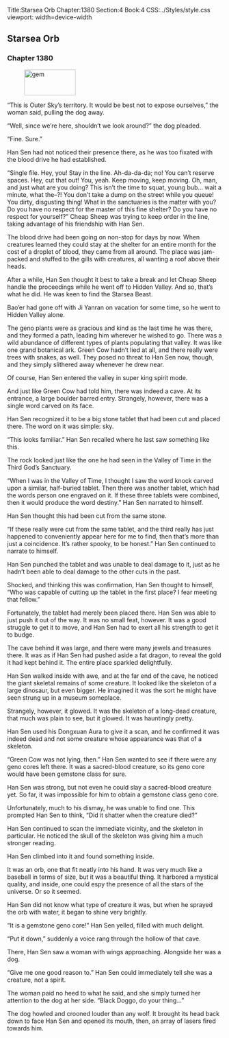 Title:Starsea Orb 
Chapter:1380 
Section:4 
Book:4 
CSS:../Styles/style.css 
viewport: width=device-width
  
## Starsea Orb
### Chapter 1380
  
<figure>
	<img src="../Images/gem.gif" alt="gem" id="gem" width="120" height="60" />
</figure>
  

  
“This is Outer Sky’s territory. It would be best not to expose ourselves,” the woman said, pulling the dog away.

“Well, since we’re here, shouldn’t we look around?” the dog pleaded.

“Fine. Sure.”

Han Sen had not noticed their presence there, as he was too fixated with the blood drive he had established.

“Single file. Hey, you! Stay in the line. Ah-da-da-da; no! You can’t reserve spaces. Hey, cut that out! You, yeah. Keep moving, keep moving. Oh, man, and just what are you doing? This isn’t the time to squat, young bub… wait a minute, what the–?! You don’t take a dump on the street while you queue! You dirty, disgusting thing! What in the sanctuaries is the matter with you? Do you have no respect for the master of this fine shelter? Do you have no respect for yourself?” Cheap Sheep was trying to keep order in the line, taking advantage of his friendship with Han Sen.

The blood drive had been going on non-stop for days by now. When creatures learned they could stay at the shelter for an entire month for the cost of a droplet of blood, they came from all around. The place was jam-packed and stuffed to the gills with creatures, all wanting a roof above their heads.

After a while, Han Sen thought it best to take a break and let Cheap Sheep handle the proceedings while he went off to Hidden Valley. And so, that’s what he did. He was keen to find the Starsea Beast.

Bao’er had gone off with Ji Yanran on vacation for some time, so he went to Hidden Valley alone.

The geno plants were as gracious and kind as the last time he was there, and they formed a path, leading him wherever he wished to go. There was a wild abundance of different types of plants populating that valley. It was like one grand botanical ark. Green Cow hadn’t lied at all, and there really were trees with snakes, as well. They posed no threat to Han Sen now, though, and they simply slithered away whenever he drew near.

Of course, Han Sen entered the valley in super king spirit mode.

And just like Green Cow had told him, there was indeed a cave. At its entrance, a large boulder barred entry. Strangely, however, there was a single word carved on its face.

Han Sen recognized it to be a big stone tablet that had been cut and placed there. The word on it was simple: sky.

“This looks familiar.” Han Sen recalled where he last saw something like this.

The rock looked just like the one he had seen in the Valley of Time in the Third God’s Sanctuary.

“When I was in the Valley of Time, I thought I saw the word knock carved upon a similar, half-buried tablet. Then there was another tablet, which had the words person one engraved on it. If these three tablets were combined, then it would produce the word destiny.” Han Sen narrated to himself.

Han Sen thought this had been cut from the same stone.

“If these really were cut from the same tablet, and the third really has just happened to conveniently appear here for me to find, then that’s more than just a coincidence. It’s rather spooky, to be honest.” Han Sen continued to narrate to himself.

Han Sen punched the tablet and was unable to deal damage to it, just as he hadn’t been able to deal damage to the other cuts in the past.

Shocked, and thinking this was confirmation, Han Sen thought to himself, “Who was capable of cutting up the tablet in the first place? I fear meeting that fellow.”

Fortunately, the tablet had merely been placed there. Han Sen was able to just push it out of the way. It was no small feat, however. It was a good struggle to get it to move, and Han Sen had to exert all his strength to get it to budge.

The cave behind it was large, and there were many jewels and treasures there. It was as if Han Sen had pushed aside a fat dragon, to reveal the gold it had kept behind it. The entire place sparkled delightfully.

Han Sen walked inside with awe, and at the far end of the cave, he noticed the giant skeletal remains of some creature. It looked like the skeleton of a large dinosaur, but even bigger. He imagined it was the sort he might have seen strung up in a museum someplace.

Strangely, however, it glowed. It was the skeleton of a long-dead creature, that much was plain to see, but it glowed. It was hauntingly pretty.

Han Sen used his Dongxuan Aura to give it a scan, and he confirmed it was indeed dead and not some creature whose appearance was that of a skeleton.

“Green Cow was not lying, then.” Han Sen wanted to see if there were any geno cores left there. It was a sacred-blood creature, so its geno core would have been gemstone class for sure.

Han Sen was strong, but not even he could slay a sacred-blood creature yet. So far, it was impossible for him to obtain a gemstone class geno core.

Unfortunately, much to his dismay, he was unable to find one. This prompted Han Sen to think, “Did it shatter when the creature died?”

Han Sen continued to scan the immediate vicinity, and the skeleton in particular. He noticed the skull of the skeleton was giving him a much stronger reading.

Han Sen climbed into it and found something inside.

It was an orb, one that fit neatly into his hand. It was very much like a baseball in terms of size, but it was a beautiful thing. It harbored a mystical quality, and inside, one could espy the presence of all the stars of the universe. Or so it seemed.

Han Sen did not know what type of creature it was, but when he sprayed the orb with water, it began to shine very brightly.

“It is a gemstone geno core!” Han Sen yelled, filled with much delight.

“Put it down,” suddenly a voice rang through the hollow of that cave.

There, Han Sen saw a woman with wings approaching. Alongside her was a dog.

“Give me one good reason to.” Han Sen could immediately tell she was a creature, not a spirit.

The woman paid no heed to what he said, and she simply turned her attention to the dog at her side. “Black Doggo, do your thing…”

The dog howled and crooned louder than any wolf. It brought its head back down to face Han Sen and opened its mouth, then, an array of lasers fired towards him.